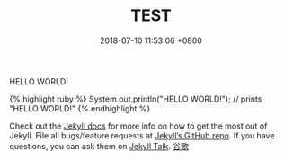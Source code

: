 ﻿---
layout: post
title:  "TEST"
date:   2018-07-10 11:53:06 +0800
categories: jekyll update
---
HELLO WORLD!

{% highlight ruby %}
	System.out.println("HELLO WORLD!");
	// prints "HELLO WORLD!"
{% endhighlight %}



Check out the [Jekyll docs][jekyll-docs] for more info on how to get the most out of Jekyll. File all bugs/feature requests at [Jekyll’s GitHub repo][jekyll-gh]. If you have questions, you can ask them on [Jekyll Talk][jekyll-talk].
[谷歌][google]

[jekyll-docs]: https://jekyllrb.com/docs/home
[jekyll-gh]:   https://github.com/jekyll/jekyll
[jekyll-talk]: https://talk.jekyllrb.com/
[google]: https://google.com
